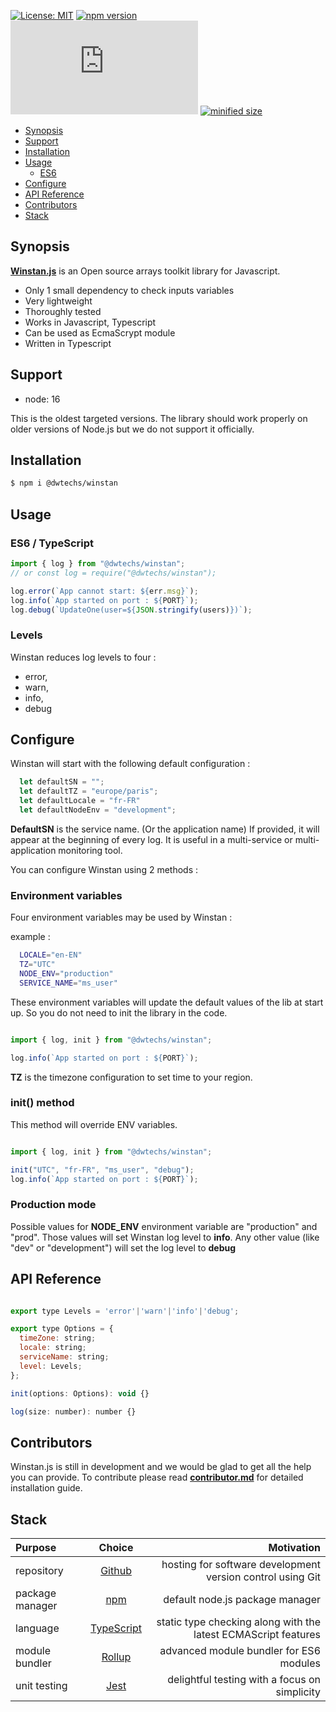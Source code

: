 
[![License: MIT](https://img.shields.io/npm/l/@dwtechs/sparray.svg?color=brightgreen)](https://opensource.org/licenses/MIT)
[![npm version](https://badge.fury.io/js/%40dwtechs%2Fsparray.svg)](https://www.npmjs.com/package/@dwtechs/sparray)
[![last version release date](https://img.shields.io/github/release-date/DWTechs/Sparray.js)](https://www.npmjs.com/package/@dwtechs/sparray)
[![minified size](https://img.shields.io/bundlephobia/min/@dwtechs/sparray?color=brightgreen)](https://www.npmjs.com/package/@dwtechs/sparray)

- [Synopsis](#synopsis)
- [Support](#support)
- [Installation](#installation)
- [Usage](#usage)
  - [ES6](#es6)
- [Configure](#configure)
- [API Reference](#api-reference)
- [Contributors](#contributors)
- [Stack](#stack)


## Synopsis

**[Winstan.js](https://github.com/DWTechs/Winstan.js)** is an Open source arrays toolkit library for Javascript.

- Only 1 small dependency to check inputs variables
- Very lightweight
- Thoroughly tested
- Works in Javascript, Typescript
- Can be used as EcmaScrypt module
- Written in Typescript


## Support

- node: 16

This is the oldest targeted versions. The library should work properly on older versions of Node.js but we do not support it officially.  


## Installation

```bash
$ npm i @dwtechs/winstan
```


## Usage


### ES6 / TypeScript

```javascript
import { log } from "@dwtechs/winstan";
// or const log = require("@dwtechs/winstan");

log.error(`App cannot start: ${err.msg}`);
log.info(`App started on port : ${PORT}`);
log.debug(`UpdateOne(user=${JSON.stringify(users)})`);

```


### Levels

Winstan reduces log levels to four : 
  - error,
  - warn,
  - info,
  - debug


## Configure

Winstan will start with the following default configuration : 

```Javascript
  let defaultSN = "";
  let defaultTZ = "europe/paris";
  let defaultLocale = "fr-FR"
  let defaultNodeEnv = "development";
```

**DefaultSN** is the service name. (Or the application name)
If provided, it will appear at the beginning of every log.
It is useful in a multi-service or multi-application monitoring tool.

You can configure Winstan using 2 methods :

### Environment variables

Four environment variables may be used by Winstan : 

example :

```bash
  LOCALE="en-EN"
  TZ="UTC"
  NODE_ENV="production"
  SERVICE_NAME="ms_user"
```

These environment variables will update the default values of the lib at start up.
So you do not need to init the library in the code.

```javascript

import { log, init } from "@dwtechs/winstan";

log.info(`App started on port : ${PORT}`);

```

**TZ** is the timezone configuration to set time to your region.

### init() method

This method will override ENV variables.

```javascript

import { log, init } from "@dwtechs/winstan";

init("UTC", "fr-FR", "ms_user", "debug");
log.info(`App started on port : ${PORT}`);

```

### Production mode

Possible values for **NODE_ENV** environment variable are "production" and "prod".
Those values will set Winstan log level to **info**.
Any other value (like "dev" or "development") will set the log level to **debug**


## API Reference


```javascript

export type Levels = 'error'|'warn'|'info'|'debug';

export type Options = {
  timeZone: string;
  locale: string;
  serviceName: string;
  level: Levels; 
};

init(options: Options): void {}

log(size: number): number {}

```

## Contributors

Winstan.js is still in development and we would be glad to get all the help you can provide.
To contribute please read **[contributor.md](https://github.com/DWTechs/Winstan.js/blob/main/contributor.md)** for detailed installation guide.


## Stack

| Purpose         |                    Choice                    |                                                     Motivation |
| :-------------- | :------------------------------------------: | -------------------------------------------------------------: |
| repository      |        [Github](https://github.com/)         |     hosting for software development version control using Git |
| package manager |     [npm](https://www.npmjs.com/get-npm)     |                                default node.js package manager |
| language        | [TypeScript](https://www.typescriptlang.org) | static type checking along with the latest ECMAScript features |
| module bundler  |      [Rollup](https://rollupjs.org)          |                        advanced module bundler for ES6 modules |
| unit testing    |          [Jest](https://jestjs.io/)          |                  delightful testing with a focus on simplicity |
